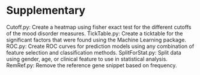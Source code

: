 # Supplementary

Cutoff.py: Create a heatmap using fisher exact test for the different cutoffs of the mood disorder measures.
TickTable.py: Create a ticktable for the significant factors that were found using the Machine Learning package.
ROC.py: Create ROC curves for prediction models using any combination of feature selection and classification methods.
SplitForStat.py: Split data using gender, age, or clinical feature to use in statistical analysis.
RemRef.py: Remove the reference gene snippet based on frequency.
